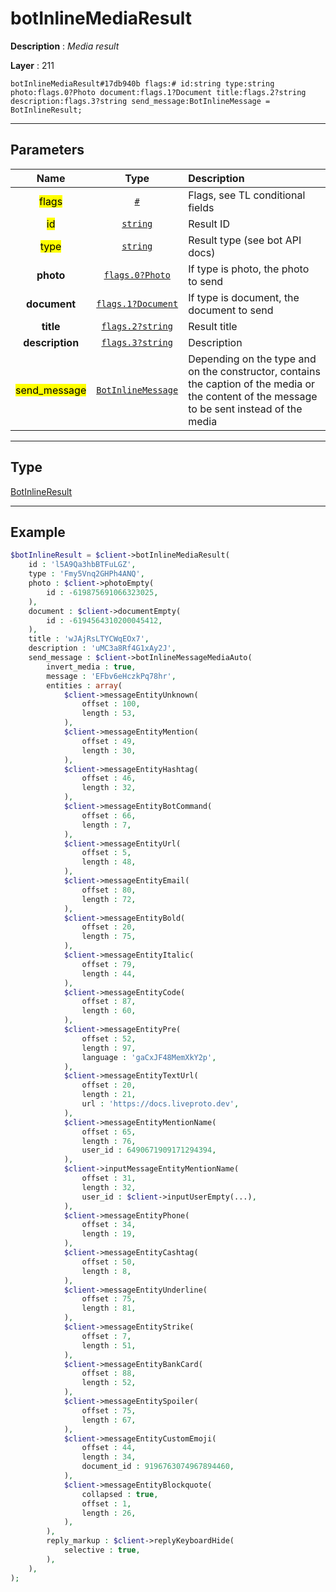 # botInlineMediaResult

**Description** : *Media result*

**Layer** : 211

```tl
botInlineMediaResult#17db940b flags:# id:string type:string photo:flags.0?Photo document:flags.1?Document title:flags.2?string description:flags.3?string send_message:BotInlineMessage = BotInlineResult;
```

---

## Parameters

| Name | Type | Description |
| :---: | :---: | :--- |
| <mark>flags</mark> | [`#`](type/#) | Flags, see TL conditional fields |
| <mark>id</mark> | [`string`](type/string) | Result ID |
| <mark>type</mark> | [`string`](type/string) | Result type (see bot API docs) |
| **photo** | [`flags.0?Photo`](type/Photo) | If type is photo, the photo to send |
| **document** | [`flags.1?Document`](type/Document) | If type is document, the document to send |
| **title** | [`flags.2?string`](type/string) | Result title |
| **description** | [`flags.3?string`](type/string) | Description |
| <mark>send_message</mark> | [`BotInlineMessage`](type/BotInlineMessage) | Depending on the type and on the constructor, contains the caption of the media or the content of the message to be sent instead of the media |

---

## Type

[BotInlineResult](type/BotInlineResult)

---

## Example

```php
$botInlineResult = $client->botInlineMediaResult(
	id : 'l5A9Qa3hbBTFuLGZ',
	type : 'Fmy5Vnq2GHPh4ANQ',
	photo : $client->photoEmpty(
		id : -619875691066323025,
	),
	document : $client->documentEmpty(
		id : -6194564310200045412,
	),
	title : 'wJAjRsLTYCWqEOx7',
	description : 'uMC3a8Rf4G1xAy2J',
	send_message : $client->botInlineMessageMediaAuto(
		invert_media : true,
		message : 'EFbv6eHczkPq78hr',
		entities : array(
			$client->messageEntityUnknown(
				offset : 100,
				length : 53,
			),
			$client->messageEntityMention(
				offset : 49,
				length : 30,
			),
			$client->messageEntityHashtag(
				offset : 46,
				length : 32,
			),
			$client->messageEntityBotCommand(
				offset : 66,
				length : 7,
			),
			$client->messageEntityUrl(
				offset : 5,
				length : 48,
			),
			$client->messageEntityEmail(
				offset : 80,
				length : 72,
			),
			$client->messageEntityBold(
				offset : 20,
				length : 75,
			),
			$client->messageEntityItalic(
				offset : 79,
				length : 44,
			),
			$client->messageEntityCode(
				offset : 87,
				length : 60,
			),
			$client->messageEntityPre(
				offset : 52,
				length : 97,
				language : 'gaCxJF48MemXkY2p',
			),
			$client->messageEntityTextUrl(
				offset : 20,
				length : 21,
				url : 'https://docs.liveproto.dev',
			),
			$client->messageEntityMentionName(
				offset : 65,
				length : 76,
				user_id : 6490671909171294394,
			),
			$client->inputMessageEntityMentionName(
				offset : 31,
				length : 32,
				user_id : $client->inputUserEmpty(...),
			),
			$client->messageEntityPhone(
				offset : 34,
				length : 19,
			),
			$client->messageEntityCashtag(
				offset : 50,
				length : 8,
			),
			$client->messageEntityUnderline(
				offset : 75,
				length : 81,
			),
			$client->messageEntityStrike(
				offset : 7,
				length : 51,
			),
			$client->messageEntityBankCard(
				offset : 88,
				length : 52,
			),
			$client->messageEntitySpoiler(
				offset : 75,
				length : 67,
			),
			$client->messageEntityCustomEmoji(
				offset : 44,
				length : 34,
				document_id : 9196763074967894460,
			),
			$client->messageEntityBlockquote(
				collapsed : true,
				offset : 1,
				length : 26,
			),
		),
		reply_markup : $client->replyKeyboardHide(
			selective : true,
		),
	),
);
```